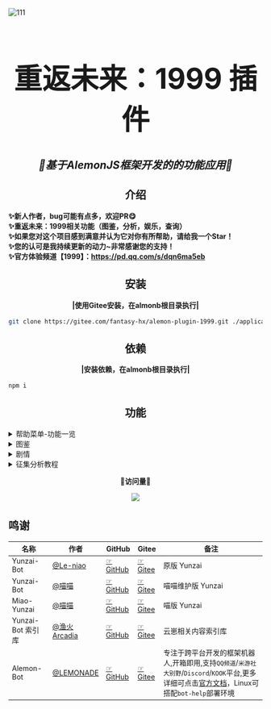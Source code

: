 ![111](https://preview.cloud.189.cn/image/imageAction?param=684CF81AC8AE187D88456B443F3300BB1D0D6D0B02F072623DB29544FA7E58F2A49C959F4EC31219D80EAF5D26DC6DC437E6B17C42CAC87BDD3AC4CC1B022B93809E8039292D4207339E2DBAB5D48362A7FEB4A5255C549EB96B49461573ECE4A91E8DC31F913F645DAE39BCC7502D309A43464B)

# <div align="center"><h1 align="center">重返未来：1999 插件</h1></div>
## <div align="center">_🌈基于AlemonJS框架开发的的功能应用🌈_</div>
## <div align="center">介绍</div>
**<div>✨新人作者，bug可能有点多，欢迎PR😋</div>** 
**<div>✨重返未来：1999相关功能（图鉴，分析，娱乐，查询）</div>** 
**<div>✨如果您对这个项目感到满意并认为它对你有所帮助，请给我一个Star！</div>** 
**<div>✨您的认可是我持续更新的动力~非常感谢您的支持！</div>** 
**<div>✨官方体验频道【1999】：https://pd.qq.com/s/dqn6ma5eb</div>** 

## <div align="center">安装</div> 

 **<div align="center">|使用Gitee安装，在almonb根目录执行|</div>** 
```sh
git clone https://gitee.com/fantasy-hx/alemon-plugin-1999.git ./application/alemon-plugin-1999
```
## <div align="center">依赖</div> 
 
 **<div align="center">|安装依赖，在almonb根目录执行|</div>** 

```sh
npm i
```

## <div align="center">功能</div>
<details>
<summary>帮助菜单-功能一览</summary>

![/1999帮助](resources/assets/img/help/%E8%8F%9C%E5%8D%95.png)

</details>

<details>
<summary>图鉴</summary>

![/夜色亵渎者](resources/assets/img/%E5%9B%BE%E9%89%B4/%E5%BF%83%E7%9B%B8/%E5%A4%9C%E8%89%B2%E4%BA%B5%E6%B8%8E%E8%80%85.png)

</details>
<details>
<summary>剧情</summary>

![剧情](resources/assets/img/%E5%89%A7%E6%83%85/TH.01-1.png)

</details >
<details>
<summary>征集分析教程</summary>

![征集分析教程](resources/assets/img/help/%E5%BE%81%E9%9B%86%E5%88%86%E6%9E%90%E6%95%99%E7%A8%8B.png)

</details>

 **<div align="center"> 🎉访问量🎉</div>** 

<div align=center><img src="https://profile-counter.glitch.me/alemon-plugin-1999/count.svg"></div>


## 鸣谢

| 名称              | 作者                                        | GitHub                                                           | Gitee                                                          | 备注               |
| ----------------- | ------------------------------------------- | ---------------------------------------------------------------- | -------------------------------------------------------------- | ------------------ |
| Yunzai-Bot        | [@Le-niao](https://gitee.com/Le-niao)       | [☞GitHub](https://github.com/Le-niao/Yunzai-Bot)                 | [☞Gitee](https://gitee.com/Le-niao/Yunzai-Bot)                 | 原版 Yunzai        |
| Yunzai-Bot        | [@喵喵](https://gitee.com/yoimiya-kokomi)   | [☞GitHub](https://github.com/yoimiya-kokomi/Yunzai-Bot)          | [☞Gitee](https://gitee.com/yoimiya-kokomi/Yunzai-Bot)          | 喵喵维护版 Yunzai  |
| Miao-Yunzai       | [@喵喵](https://gitee.com/yoimiya-kokomi)   | [☞GitHub](https://github.com/yoimiya-kokomi/Miao-Yunzai)         | [☞Gitee](https://gitee.com/yoimiya-kokomi/Miao-Yunzai)         | 喵版 Yunzai        |
| Yunzai-Bot 索引库 | [@渔火Arcadia](https://gitee.com/yhArcadia) | [☞GitHub](https://github.com/yhArcadia/Yunzai-Bot-plugins-index) | [☞Gitee](https://gitee.com/yhArcadia/Yunzai-Bot-plugins-index) | 云崽相关内容索引库 |
| Alemon-Bot | [@LEMONADE](https://github.com/ningmengchongshui/alemon) | [☞GitHub](https://github.com/ningmengchongshui/alemon) | [☞Gitee](https://gitee.com/ningmengchongshui/alemon) | 专注于跨平台开发的框架机器人,开箱即用,支持`QQ频道`/`米游社大别野`/`Discord`/`KOOK`平台,更多详细可点击[官方文档](https://alemonjs.com)，Linux可搭配`bot-help`部署环境 |
